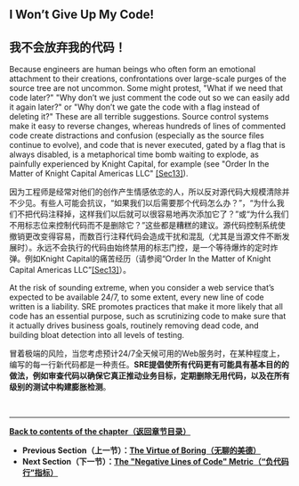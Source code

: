 ## **I Won’t Give Up My Code!**

## **我不会放弃我的代码！**

Because engineers are human beings who often form an emotional attachment to their creations, confrontations over large-scale purges of the source tree are not uncommon. Some might protest, "What if we need that code later?" "Why don’t we just comment the code out so we can easily add it again later?" or "Why don’t we gate the code with a flag instead of deleting it?" These are all terrible suggestions. Source control systems make it easy to reverse changes, whereas hundreds of lines of commented code create distractions and confusion (especially as the source files continue to evolve), and code that is never executed, gated by a flag that is always disabled, is a metaphorical time bomb waiting to explode, as painfully experienced by Knight Capital, for example (see "Order In the Matter of Knight Capital Americas LLC" [[Sec13]](https://www.sec.gov/litigation/admin/2013/34-70694.pdf)).

因为工程师是经常对他们的创作产生情感依恋的人，所以反对源代码大规模清除并不少见。有些人可能会抗议，“如果我们以后需要那个代码怎么办？”，“为什么我们不把代码注释掉，这样我们以后就可以很容易地再次添加它了？”或“为什么我们不用标志位来控制代码而不是删除它？”这些都是糟糕的建议。源代码控制系统使撤销更改变得容易，而数百行注释代码会造成干扰和混乱（尤其是当源文件不断发展时）。永远不会执行的代码由始终禁用的标志门控，是一个等待爆炸的定时炸弹。例如Knight Capital的痛苦经历（请参阅“Order In the Matter of Knight Capital Americas LLC”[[Sec13]](https://www.sec.gov/litigation/admin/2013/34-70694.pdf)）。

At the risk of sounding extreme, when you consider a web service that’s expected to be available 24/7, to some extent, every new line of code written is a liability. SRE promotes practices that make it more likely that all code has an essential purpose, such as scrutinizing code to make sure that it actually drives business goals, routinely removing dead code, and building bloat detection into all levels of testing.

冒着极端的风险，当您考虑预计24/7全天候可用的Web服务时，在某种程度上，编写的每一行新代码都是一种责任。**SRE提倡使所有代码更有可能具有基本目的的做法，例如审查代码以确保它真正推动业务目标，定期删除无用代码，以及在所有级别的测试中构建膨胀检测**。

<br>

---

**[Back to contents of the chapter（返回章节目录）](simplicity.md)**

* **Previous Section（上一节）：[The Virtue of Boring（无聊的美德）](the_virtue_of_boring.md)**
* **Next Section（下一节）：[The "Negative Lines of Code" Metric（“负代码行”指标）](the_negative_lines_of_code_metric.md)**
